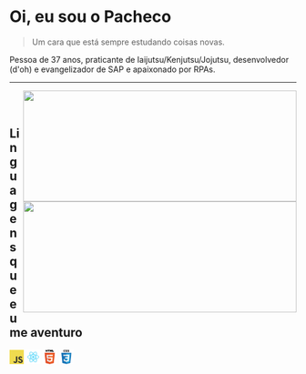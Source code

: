 # Oi, eu sou o Pacheco

> Um cara que está sempre estudando coisas novas.

Pessoa de 37 anos, praticante de Iaijutsu/Kenjutsu/Jojutsu, desenvolvedor (d'oh) e evangelizador de SAP e apaixonado por RPAs.

---

<img width="480px" height="195px" align="right" src="https://github-readme-stats.vercel.app/api?username=pacheco7&show_icons=true" />
<img width="480px" height="195px" align="right" src="https://github-readme-stats.vercel.app/api/top-langs/?username=pacheco7&hide=html&layout=compact&theme=buefy" />

</br>
</br>

## Linguagens que eu me aventuro

<code><img height="25" src="https://raw.githubusercontent.com/github/explore/80688e429a7d4ef2fca1e82350fe8e3517d3494d/topics/javascript/javascript.png"></code>
<code><img height="25" src="https://raw.githubusercontent.com/github/explore/80688e429a7d4ef2fca1e82350fe8e3517d3494d/topics/react/react.png"></code>
<code><img height="25" src="https://raw.githubusercontent.com/github/explore/80688e429a7d4ef2fca1e82350fe8e3517d3494d/topics/html/html.png"></code>
<code><img height="25" src="https://raw.githubusercontent.com/github/explore/80688e429a7d4ef2fca1e82350fe8e3517d3494d/topics/css/css.png"></code>
